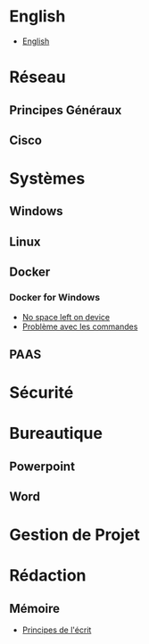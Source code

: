 <!-- TITLE: Home -->
<!-- SUBTITLE: A quick summary of Home -->
# English
* [English](http://wiki.maximegy.ovh/english/home)
# Réseau
## Principes Généraux

## Cisco



# Systèmes
## Windows


## Linux


## Docker
### Docker for Windows
* [No space left on device](http://wiki.maximegy.ovh/french/docker/docker_for_windows/no_space_left_on_device)
* [Problème avec les commandes](http://wiki.maximegy.ovh/french/docker/docker_for_windows/path_problem)



## PAAS


# Sécurité




# Bureautique
## Powerpoint

## Word



# Gestion de Projet



# Rédaction
## Mémoire
* [Principes de l'écrit](http://wiki.maximegy.ovh/french/redaction/memoire/principes-de-lecrit)
